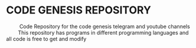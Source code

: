 # CODE GENESIS REPOSITORY

&emsp; &emsp; Code Repository for the code genesis telegram and youtube channels
<br>
&emsp; &emsp;This repository has programs in different programming languages and all code is free to get and modify
